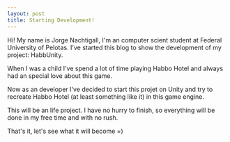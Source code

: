 ```yaml
---
layout: post
title: Starting Development!
---
```


Hi! My name is Jorge Nachtigall, I'm an computer scient student at Federal University of Pelotas. I've started this blog to show the development of my project: HabbUnity.

When I was a child I've spend a lot of time playing Habbo Hotel and always had an special love about this game.

Now as an developer I've decided to start this projet on Unity and try to recreate Habbo Hotel (at least something like it) in this game engine.

This will be an life project. I have no hurry to finish, so everything will be done in my free time and with no rush.

That's it, let's see what it will become =)
